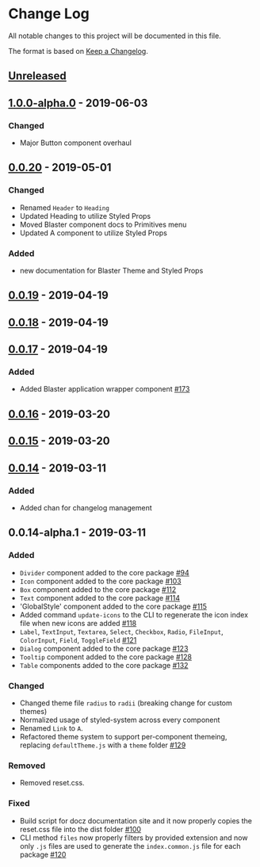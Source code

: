 # Change Log
All notable changes to this project will be documented in this file.

The format is based on [Keep a Changelog](https://keepachangelog.com/en/1.0.0/).

## [Unreleased]

## [1.0.0-alpha.0] - 2019-06-03
### Changed
- Major Button component overhaul

## [0.0.20] - 2019-05-01
### Changed
- Renamed `Header` to `Heading`
- Updated Heading to utilize Styled Props
- Moved Blaster component docs to Primitives menu
- Updated A component to utilize Styled Props

### Added
- new documentation for Blaster Theme and Styled Props

## [0.0.19] - 2019-04-19

## [0.0.18] - 2019-04-19

## [0.0.17] - 2019-04-19
### Added
- Added Blaster application wrapper component [#173](https://github.com/raster-foundry/blasterjs/pull/173)

## [0.0.16] - 2019-03-20

## [0.0.15] - 2019-03-20

## [0.0.14] - 2019-03-11
### Added
- Added chan for changelog management

## 0.0.14-alpha.1 - 2019-03-11
### Added
- `Divider` component added to the core package [#94](https://github.com/raster-foundry/blasterjs/pull/94)
- `Icon` component added to the core package [#103](https://github.com/raster-foundry/blasterjs/pull/103)
- `Box` component added to the core package [#112](https://github.com/raster-foundry/blasterjs/pull/112)
- `Text` component added to the core package [#114](https://github.com/raster-foundry/blasterjs/pull/114)
- 'GlobalStyle' component added to the core package [#115](https://github.com/raster-foundry/blasterjs/pull/115)
- Added command `update-icons` to the CLI to regenerate the icon index file when new icons are added [#118](https://github.com/raster-foundry/blasterjs/pull/118)
- `Label`, `TextInput`, `Textarea`, `Select`, `Checkbox`, `Radio`, `FileInput`, `ColorInput`, `Field`, `ToggleField` [#121](https://github.com/raster-foundry/blasterjs/pull/121)
- `Dialog` component added to the core package [#123](https://github.com/raster-foundry/blasterjs/pull/123)
- `Tooltip` component added to the core package [#128](https://github.com/raster-foundry/blasterjs/pull/128)
- `Table` components added to the core package [#132](https://github.com/raster-foundry/blasterjs/pull/132)

### Changed
- Changed theme file `radius` to `radii` (breaking change for custom themes)
- Normalized usage of styled-system across every component
- Renamed `Link` to `A`.
- Refactored theme system to support per-component themeing, replacing `defaultTheme.js` with a `theme` folder [#129](https://github.com/raster-foundry/blasterjs/pull/129)

### Removed
- Removed reset.css.

### Fixed
- Build script for docz documentation site and it now properly copies the reset.css file into the dist folder [#100](https://github.com/raster-foundry/blasterjs/pull/111)
- CLI method `files` now properly filters by provided extension and now only `.js` files are used to generate the `index.common.js` file for each package [#120](https://github.com/raster-foundry/blasterjs/pull/120)

[unreleased]: https://github.com/:raster-foundry/blasterjs/compare/v1.0.0-alpha.0...HEAD
[1.0.0-alpha.0]: https://github.com/:raster-foundry/blasterjs/compare/v0.0.20...v1.0.0-alpha.0
[0.0.20]: https://github.com/:raster-foundry/blasterjs/compare/v0.0.19...v0.0.20
[0.0.19]: https://github.com/:raster-foundry/blasterjs/compare/v0.0.18...v0.0.19
[0.0.18]: https://github.com/:raster-foundry/blasterjs/compare/v0.0.17...v0.0.18
[0.0.17]: https://github.com/:raster-foundry/blasterjs/compare/v0.0.16...v0.0.17
[0.0.16]: https://github.com/:raster-foundry/blasterjs/compare/v0.0.15...v0.0.16
[0.0.15]: https://github.com/:raster-foundry/blasterjs/compare/v0.0.14...v0.0.15
[0.0.14]: https://github.com/:raster-foundry/blasterjs/compare/v0.0.14-alpha.1...v0.0.14
